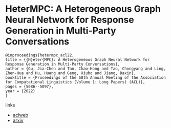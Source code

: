 # HeterMPC: A Heterogeneous Graph Neural Network for Response Generation in Multi-Party Conversations

```
@inproceedings{hetermpc_acl22,
title = {{H}eter{MPC}: A Heterogeneous Graph Neural Network for Response Generation in Multi-Party Conversations},
author = {Gu, Jia-Chen and Tan, Chao-Hong and Tao, Chongyang and Ling, Zhen-Hua and Hu, Huang and Geng, Xiubo and Jiang, Daxin},
booktitle = {Proceedings of the 60th Annual Meeting of the Association for Computational Linguistics (Volume 1: Long Papers) (ACL)},
pages = {5086--5097},
year = {2022}
}
```

links
- [aclweb](https://www.aclweb.org/anthology/2022.acl-long.349/)
- [arxiv](https://arxiv.org/abs/2203.08500)
